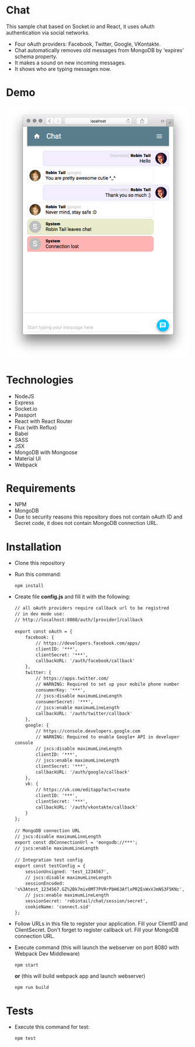 # Chat

This sample chat based on Socket.io and React, it uses oAuth authentication via social networks. 

* Four oAuth providers: Facebook, Twitter, Google, VKontakte.
* Chat automatically removes old messages from MongoDB by 'expires' schema property.
* It makes a sound on new incoming messages.
* It shows who are typing messages now.

# Demo

![Chat log](https://raw.githubusercontent.com/RobinTail/chat/master/images/demo/chatlog.png)

# Technologies

* NodeJS
* Express
* Socket.io
* Passport
* React with React Router
* Flux (with Reflux)
* Babel
* SASS
* JSX
* MongoDB with Mongoose
* Material UI
* Webpack

# Requirements

* NPM
* MongoDB
* Due to security reasons this repository does not contain oAuth ID and Secret code, it does not contain MongoDB connection URL.

# Installation

* Clone this repository
* Run this command:

   ```
   npm install
   ```
   
* Create file **config.js** and fill it with the following:

   ```
   // all oAuth providers require callback url to be registred
   // in dev mode use:
   // http://localhost:8080/auth/[provider]/callback
   
   export const oAuth = {
       facebook: {
           // https://developers.facebook.com/apps/
           clientID: '***',
           clientSecret: '***',
           callbackURL: '/auth/facebook/callback'
       },
       twitter: {
           // https://apps.twitter.com/
           // WARNING: Required to set up your mobile phone number
           consumerKey: '***',
           // jscs:disable maximumLineLength
           consumerSecret: '***',
           // jscs:enable maximumLineLength
           callbackURL: '/auth/twitter/callback'
       },
       google: {
           // https://console.developers.google.com
           // WARNING: Required to enable Google+ API in developer console
           // jscs:disable maximumLineLength
           clientID: '***',
           // jscs:enable maximumLineLength
           clientSecret: '***',
           callbackURL: '/auth/google/callback'
       },
       vk: {
           // https://vk.com/editapp?act=create
           clientID: '***',
           clientSecret: '***',
           callbackURL: '/auth/vkontakte/callback'
       }
   };
   
   // MongoDB connection URL
   // jscs:disable maximumLineLength
   export const dbConnectionUrl = 'mongodb://***';
   // jscs:enable maximumLineLength
   
   // Integration test config
   export const testConfig = {
       sessionUnsigned: 'test_1234567',
       // jscs:disable maximumLineLength
       sessionEncoded: 's%3Atest_1234567.GZ%2Bk7mix0MT7PVRrPbH63AflxPR2EsWxVJmNS3F5KNc',
       // jscs:enable maximumLineLength
       sessionSecret: 'robintail/chat/session/secret',
       cookieName: 'connect.sid'
   };

   ```

* Follow URLs in this file to register your application. Fill your ClientID and ClientSecret. Don't forget to register callback url. Fill your MongoDB connection URL.
* Execute command (this will launch the webserver on port 8080 with Webpack Dev Middleware)

   ```
   npm start
   ```
  
   **or** (this will build webpack app and launch webserver)

   ```
   npm run build
   ```

# Tests

* Execute this command for test:
 
   ```
   npm test
   ```
